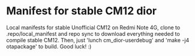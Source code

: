# Manifest for stable CM12 dior
Local manifests for stable Unofficial CM12 on Redmi Note 4G, clone to .repo/local_manifest and repo sync to download everything needed to compile stable CM12. Then, just 'lunch cm_dior-userdebug' and 'make -j4 otapackage' to build. Good luck! :)


